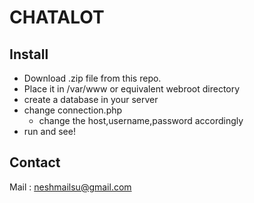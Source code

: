 CHATALOT
========

Install
-------

- Download .zip file from this repo.
- Place it in /var/www or equivalent webroot directory
- create a database in your server
- change connection.php 
  - change the host,username,password accordingly
- run and see!

Contact
-------
Mail : neshmailsu@gmail.com

